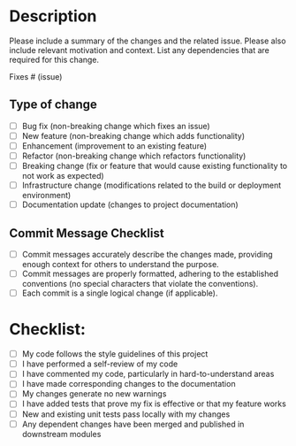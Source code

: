 # Description

Please include a summary of the changes and the related issue. Please also include relevant motivation and context. List any dependencies that are required for this change.

Fixes # (issue)

## Type of change

- [ ] Bug fix (non-breaking change which fixes an issue)
- [ ] New feature (non-breaking change which adds functionality)
- [ ] Enhancement (improvement to an existing feature)
- [ ] Refactor (non-breaking change which refactors functionality)
- [ ] Breaking change (fix or feature that would cause existing functionality to not work as expected)
- [ ] Infrastructure change (modifications related to the build or deployment environment)
- [ ] Documentation update (changes to project documentation)

## Commit Message Checklist

- [ ] Commit messages accurately describe the changes made, providing enough context for others to understand the purpose.
- [ ] Commit messages are properly formatted, adhering to the established conventions (no special characters that violate the conventions).
- [ ] Each commit is a single logical change (if applicable).

# Checklist:

- [ ] My code follows the style guidelines of this project
- [ ] I have performed a self-review of my code
- [ ] I have commented my code, particularly in hard-to-understand areas
- [ ] I have made corresponding changes to the documentation
- [ ] My changes generate no new warnings
- [ ] I have added tests that prove my fix is effective or that my feature works
- [ ] New and existing unit tests pass locally with my changes
- [ ] Any dependent changes have been merged and published in downstream modules
